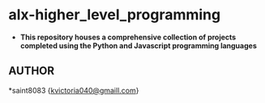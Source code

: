# alx-higher_level_programming
+ **This repository houses a comprehensive collection of projects completed using the Python and Javascript programming languages**
## AUTHOR
*saint8083 {kvictoria040@gmaill.com}
